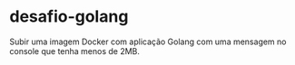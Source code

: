 # desafio-golang
Subir uma imagem Docker com aplicação Golang com uma mensagem no console que tenha menos de 2MB.

